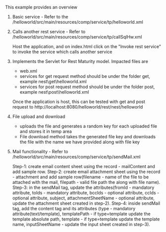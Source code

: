 This example provides an overview

1. Basic service - Refer to the /helloworld/src/main/resources/comp/service/tp/helloworld.xml

2. Calls another rest service - Refer to /helloworld/src/main/resources/comp/service/tp/callSqlHw.xml
    
    Host the application, and on index.html click on the "Invoke rest service" to invoke the service which calls another service

3. Implements the Servlet for Rest Maturity model. Impacted files are 
	
	- web.xml
	- services for get request method should be under the folder get, example nest\get\helloworld.xml
	- services for post request method should be under the folder post, example
	nest\post\helloworld.xml
 	
 	Once the application is host, this can be tested with get and post request to
 http://localhost:8080/helloworld/rest/nest/helloworld
 4. File upload and download 
 	- uploads the file and generates a random key for each uploaded file and stores it in temp area
	- File download method takes the generated file key and downloads the file with the name we have provided along with file key

2. Mail functionality - Refer to /helloworld/src/main/resources/comp/service/tp/sendMail.xml
	
    Step-1: create email content sheet using the record - mailContent and add sample row.
    Step-2: create email attachment sheet using the record - attachment and add sample row(filename - name of the file to be attached with the mail, filepath - valid file path the along with file name).
    Step-3: in the sendMail tag, update the attributes(fromId - mandatory attribute, toIds - mandatory attribute, bccIds - optional attribute, ccIds - optional attribute, subject, attachmentSheetName - optional attribute, update the attachment sheet created in step-2).
    Step-4: inside sendMail tag, add the content tag and its attributes (type - mandatory attribute(text/template), templatePath - if type=template update the template absolute path, template - if type=template update the template name, inputSheetName - update the input sheet created in step-3).
     
